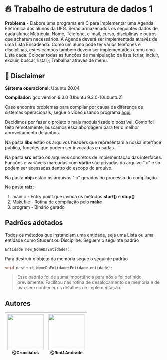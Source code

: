 
# 🔥 Trabalho de estrutura de dados 1

**Problema** - Elabore uma programa em C para implementar uma Agenda Eletrônica dos alunos da UEG. Serão armazenados os seguintes dados de cada aluno: Matricula, Nome, Telefone, e-mail, curso, disciplinas e outros que acharem necessários. A Agenda deverá ser implementada através de uma Lista Encadeada. Como um aluno pode ter vários telefones e disciplinas, estes campos também devem ser implementados como uma Lista cada. Colocar todas as funções de manipulação da lista (criar, incluir, excluir, buscar, listar); Trabalhar através de menu.

## 📍 Disclaimer 

**Sistema operacional:**  Ubuntu 20.04

**Compilador:** gcc version 9.3.0 (Ubuntu 9.3.0-10ubuntu2) 

Caso encontre problemas para compilar por causa da diferença de sistemas operacionais, segue o vídeo usando programa [aqui](https://youtube.com/).

Decidimos por fazer o projeto o mais modularizado o possível. Como foi feito remotamente, buscamos essa abordagem para ter o melhor aproveitamento de ambos.

Na pasta **libs** estão os arquivos headers que representam a nossa interface pública, funções que podem ser invocadas e usadas.

Na pasta **src** estão os arquivos concretos de implementação das interfaces. Funções e variáveis marcadas com __static__ são privadas do arquivo ".c" e só podem ser acessadas dentro do escopo do arquivo.

Na pasta **objs** estão os arquivos ".o" gerados no processo do compilação.

Na pasta **raiz**:
1. main.c - Entry point que invoca os métodos **start()** e **stop()**
2. Makefile - Rotina de compilação pelo **make**
3. program - Binário gerado

## Padrões adotados

Todos os métodos que instanciam uma entidade, seja uma Lista ou uma entidade como Student ou Discipline. Seguem o seguinte padrão

```C
Entidade new_NomeDaEntidade();
```

Para destruir o objeto da memória segue o seguinte padrão 
```C
void destruct_NomeDaEntidade(Entidade entidade);
```

> Esse padrão foi de suma importância para nós e foi definido previamente. Facilitou nas rotina
> de desalocamento de memória e de uso sem conhecer os detalhes de implementação.

## Autores

|[<img src="https://avatars1.githubusercontent.com/u/45038312?s=400&u=07ff6cd97eb80c87f7c67da987da219b87ddb615&v=4" width="115"><br><sub>@Crucciatus</sub>](https://github.com/Crucciatus) | [<img src="https://avatars3.githubusercontent.com/u/51142291?s=400&u=b376313fa7a778c5b3ad71c86911e78654cf9812&v=4" width="115"><br><sub>@Rod1Andrade</sub>](https://github.com/Rod1Andrade) |
|:-:|:-:|
